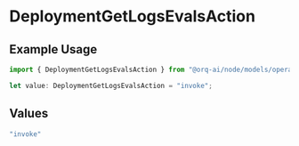 # DeploymentGetLogsEvalsAction

## Example Usage

```typescript
import { DeploymentGetLogsEvalsAction } from "@orq-ai/node/models/operations";

let value: DeploymentGetLogsEvalsAction = "invoke";
```

## Values

```typescript
"invoke"
```